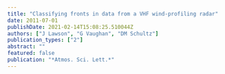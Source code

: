```yaml
---
title: "Classifying fronts in data from a VHF wind‐profiling radar"
date: 2011-07-01
publishDate: 2021-02-14T15:08:25.510044Z
authors: ["J Lawson", "G Vaughan", "DM Schultz"]
publication_types: ["2"]
abstract: ""
featured: false
publication: "*Atmos. Sci. Lett.*"
---
```


